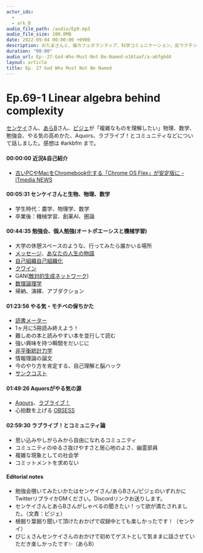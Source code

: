 ```yaml
---
actor_ids:
  - 
  - ark_B
audio_file_path: /audio/Ep0.mp3
audio_file_size: 100.0MB
date: 2022-09-04 00:00:00 +0900
description: おたまさんと、猫カフェボランティア、科学コミュニケーション、反ワクチン監視、ドラえもん、絶滅動物は蘇らせるべきか、ミッドサマー、保護猫のススメなどについて話しました。
duration: "00:00"
audio_url: Ep--27-God-Who-Must-Not-Be-Named-e16taaf/a-a6fg6d4
layout: article
title: Ep. 27 God Who Must Not Be Named
---
```


# Ep.69-1 Linear algebra behind complexity

[センケイ](https://twitter.com/a33554432)さん、[あらB](https://twitter.com/ark_B)さん、[ピジェ](https://twitter.com/xiPJ)が「複雑なものを理解したい」物理、数学、勉強会、やる気の高めかた、Aquors、ラブライブ！とコミュニティなどについて話しました。感想は #arkbfm まで。

#### 00:00:00 近況&自己紹介

* [古いPCやMacをChromebook化する「Chrome OS Flex」が安定版に - ITmedia NEWS](https://itmedia.co.jp/news/spv/2207/15/news167.html)

#### 00:05:31 センケイさんと生物、物理、数学

* 学生時代：農学、物理学、数学
* 卒業後：機械学習、創薬AI、圏論

#### 00:44:35 勉強会、個人勉強(オートポエーシスと機械学習)

* 大学の休憩スペースのような、行ってみたら誰かいる場所
* [メッセージ](https://amzn.to/3OoOFG5)、[あなたの人生の物語](https://amzn.to/3Q6YbyX)
* [自己組織自己組織化](https://is.gd/4xZT0h)
* [クワイン](https://amzn.to/3PLgABD)
* GAN([敵対的生成ネットワーク](https://is.gd/wR0Tio))
* [数理論理学](https://is.gd/dh2ZBc)
* 帰納、演繹、アブダクション

#### 01:23:56 やる気・モチベの保ちかた

* [読書メーター](https://bookmeter.com/)
* 1ヶ月に5冊読み終えよう！
* 難しめの本と読みやすい本を並行して読む
* 強い興味を持つ瞬間をだいじに
* [非平衡統計力学](https://kyoritsu-pub.co.jp/book/b10012378.html)
* 情報理論の論文
* 今のやり方を肯定する、自己理解と脳ハック
* [サンクコスト](https://is.gd/VnwhJ7)

#### 01:49:26 Aquorsがやる気の源

* [Aqours](https://is.gd/E7YHaJ)、[ラブライブ！](https://lovelive-anime.jp/)
* 心拍数を上げる [OBSESS](https://youtu.be/j5IWkYFhrUA)

#### 02:59:30 ラブライブ！とコミュニティ論

* 思い込みやしがらみから自由になれるコミュニティ
* コミュニティのゆるさ抜けやすさと居心地のよさ、幽霊部員
* 複雑な現象としての社会学
* コミットメントを求めない

#### Editorial notes

* 勉強会覗いてみたいかたはセンケイさん/あらBさん/ピジェのいずれかにTwitterリプライかDMください。Discordリンクお送りします。
* センケイさんとあらBさんがしゃべるの聞きたい！って欲が満たされました。（文責：ピジェ）
* 根掘り葉掘り聞いて頂けたおかげで収録中とても楽しかったです！（センケイ）
* ぴじぇさんセンケイさんのおかけで初めてゲストとして気ままに話させていただき楽しかったです✨（あらB）
